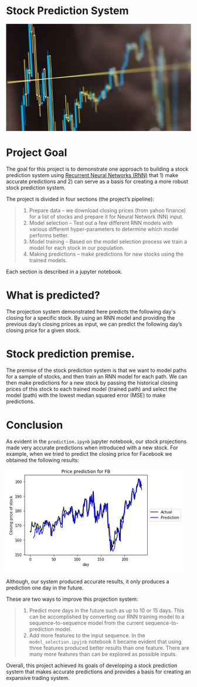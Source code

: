 # Stock Prediction System
![Facebook Prediction](images/stock_chart.png)

# Project Goal
The goal for this project is to demonstrate one approach to building a stock prediction system using [Recurrent Neural Networks (RNN)](https://en.wikipedia.org/wiki/Recurrent_neural_network) that 1) make accurate predictions and 2) can serve as a basis for creating a more robust stock prediction system.  

The project is divided in four sections (the project’s pipeline):
>    1. Prepare data – we download closing prices (from yahoo finance) for a list of stocks and prepare it for Neural Network (NN) input.
>    2. Model selection – Test out a few different RNN models with various different hyper-parameters to determine which model performs better.  
>    3. Model training – Based on the model selection process we train a model for each stock in our population. 
>   4. Making predictions – make predictions for new stocks using the trained models.   

Each section is described in a jupyter notebook.

# What is predicted?
The projection system demonstrated here predicts the following day's closing for a specific stock.  By using an RNN model and providing the previous day’s closing prices as input, we can predict the following day’s closing price for a given stock. 

# Stock prediction premise.
The premise of the stock prediction system is that we want to model paths for a sample of stocks, and then train an RNN model for each path.  We can then make predictions for a new stock by passing the historical closing prices of this stock to each trained model (trained path) and select the model (path) with the lowest median squared error (MSE) to make predictions.

# Conclusion
As evident in the `prediction.ipynb` jupyter notebook, our stock projections made very accurate predictions when introduced with a new stock.   For example, when we tried to predict the closing price for Facebook we obtained the following results:

![Facebook Prediction](images/fb_predict.png) 

Although, our system produced accurate results, it only produces a prediction one day in the future. 

These are two ways to improve this projection system:
>    1.	Predict more days in the future such as up to 10 or 15 days.  This can be accomplished by converting our RNN training model to a sequence-to-sequence model from the current sequence-to-prediction model.
>    2.	 Add more features to the input sequence.  In the `model_selection.ipyjnb` notebook it became evident that using three features produced better results than one feature.  There are many more features than can be explored as possible inputs.

Overall, this project achieved its goals of developing a stock prediction system that makes accurate predictions and provides a basis for creating an expansive trading system.     
